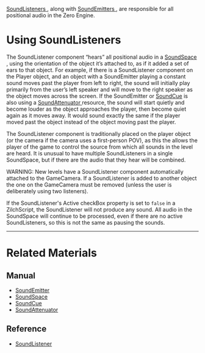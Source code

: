[ SoundListeners ](https://github.com/zeroengineteam/ZeroDocs/blob/master/code_reference/class_reference/soundlistener.markdown), along with [SoundEmitters ](https://github.com/zeroengineteam/ZeroDocs/blob/master/zero_editor_documentation/zeromanual/audio/soundemitter.markdown), are responsible for all positional audio in the Zero Engine.

 # Using SoundListeners

The SoundListener component “hears” all positional audio in a [SoundSpace ](https://github.com/zeroengineteam/ZeroDocs/blob/master/zero_editor_documentation/zeromanual/audio/soundspace.markdown), using the orientation of the object it’s attached to, as if it added a set of ears to that object. For example, if there is a SoundListener component on the Player object, and an object with a SoundEmitter playing a constant sound moves past the player from left to right, the sound will initially play primarily from the user’s left speaker and will move to the right speaker as the object moves across the screen. If the SoundEmitter or [SoundCue](https://github.com/zeroengineteam/ZeroDocs/blob/master/zero_editor_documentation/zeromanual/audio/soundcue.markdown) is also using a [SoundAttenuator ](https://github.com/zeroengineteam/ZeroDocs/blob/master/zero_editor_documentation/zeromanual/audio/soundattenuator.markdown) resource, the sound will start quietly and become louder as the object approaches the player, then become quiet again as it moves away. It would sound exactly the same if the player moved past the object instead of the object moving past the player.

The SoundListener component is traditionally placed on the player object (or the camera if the camera uses a first-person POV), as this the allows the player of the game to control the source from which all sounds in the level are heard. It is unusual to have multiple SoundListeners in a single SoundSpace, but if there are the audio that they hear will be combined.

WARNING: New levels have a SoundListener component automatically attached to the GameCamera. If a SoundListener is added to another object the one on the GameCamera must be removed (unless the user is deliberately using two listeners).

If the SoundListener's Active checkBox property is set to `false` in a ZilchScript, the SoundListener will not produce any sound. All audio in the SoundSpace will continue to be processed, even if there are no active SoundListeners, so this is not the same as pausing the sounds. 

---
 # Related Materials

 ## Manual

- [SoundEmitter ](https://github.com/zeroengineteam/ZeroDocs/blob/master/zero_editor_documentation/zeromanual/audio/soundemitter.markdown)
- [SoundSpace ](https://github.com/zeroengineteam/ZeroDocs/blob/master/zero_editor_documentation/zeromanual/audio/soundspace.markdown)
- [SoundCue ](https://github.com/zeroengineteam/ZeroDocs/blob/master/zero_editor_documentation/zeromanual/audio/soundcue.markdown)
- [SoundAttenuator ](https://github.com/zeroengineteam/ZeroDocs/blob/master/zero_editor_documentation/zeromanual/audio/soundattenuator.markdown)

 ## Reference

- [ SoundListener ](https://github.com/zeroengineteam/ZeroDocs/blob/master/code_reference/class_reference/soundlistener.markdown) 

